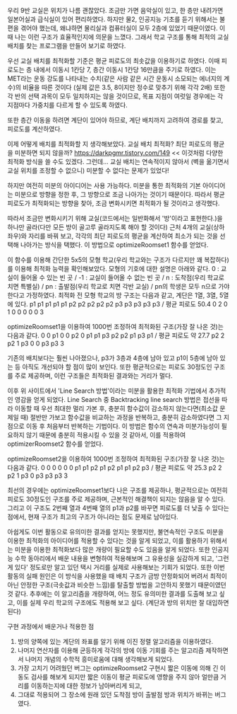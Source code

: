 우리 9반 교실은 위치가 나름 괜찮았다.
조금만 가면 음악실이 있고, 한 층만 내려가면 일본어실과 급식실이 있어 편리하였다.
하지만 물2, 인공지능 기초를 듣기 위해서는 불편을 겪어야 했는데, 왜냐하면 물리실과 컴퓨터실이 모두 2층에 있었기 때문이였다.
이때 나는 이런 구조가 효율적인지에 의문을 느꼈다.
그래서 학교 구조를 통해 최적의 교실 배치를 찾는 프로그램을 만들어 보기로 하였다.

우선 교실 배치를 최적화할 기준은 평균 피로도의 최솟값을 이용하기로 하였다.
이때 피로도는 층 내에서 이동시 1칸당 7, 층간 이동시 1칸당 16만큼을 주기로 하였다.
이는 MET라는 운동 강도를 나타내는 수치(같은 사람 같은 시간 운동시 소모되는 에너지의 계수)의 비율을 따른 것이다 (실제 값은 3.5, 8이지만 정수로 맞추기 위해 각각 2배)
또한 각 반의 선택 과목이 모두 일치하지는 않을 것이므로, 목표 지점이 여럿일 경우에는 각 지점마다 가중치를 다르게 할 수 있도록 하였다.

또한 층간 이동을 하려면 계단이 있어야 하므로, 계단 배치까지 고려하여 경로를 찾고, 피로도를 계산하였다.

이제 어떻게 배치를 최적화할 지 생각해보았다.
교실 배치 최적화? 최단 피로도의 평균을 미분하면 되지 않을까?
https://darkpgmr.tistory.com/149 << 이것처럼 다양한 최적화 방식을 쓸 수도 있겠다.
그런데... 교실 배치는 연속적이지 않아서 (벽을 옮기면서 교실 위치를 조정할 수 없으니) 미분할 수 없다는 문제가 있었다!

하지만 여전히 미분의 아이디어는 사용 가능하다.
미분을 통한 최적화의 기본 아이디어는 미분으로 방향을 정한 후, 그 방향으로 조금 나아가는 것이기 때문이다.
따라서 평균 피로도가 최적화되는 방향을 찾아, 조금 변화시키면 최적화가 될 것이라고 생각했다.

따라서 조금만 변화시키기 위해 교실(코드에서는 일반화해서 '방'이라고 표현한다.)을 하나만 골라(다만 모든 방이 골고루 골라지도록 해야 할 것이다) 근처 4개의 교실(상하좌우)와 자리를 바꿔 보고,
각각의 최단 피로도의 평균을 계산하여 최소가 되는 것을 선택해 나아가는 방식을 택했다.
이 방법으로 optimizeRoomset1 함수를 얻었다.

이 함수를 이용해 간단한 5x5의 모형 학교(우리 학교와는 구조가 다르지만 꽤 복잡하다)를 이용해 최적화 능력을 확인해보았다. 모형의 기호에 대한 설명은 아래와 같다.
0 : 교실이 들어올 수 있는 빈 곳 / -1 : 교실이 들어올 수 없는 빈 곳 / n : 도착점(우리 학교로 치면 특별실) / pn : 출발점(우리 학교로 치면 각반 교실) / pn의 학생은 모두 n으로 가야 한다고 가정하였다.
최적화 전 모형 학교의 방 구조는 다음과 같고, 계단은 1열, 3열, 5열에 있다.
p1 p1 p1 p1 p1
p2 p2 p2 p2 p2
p3 p3 p3 p3 p3 / 평균 피로도 50.4
 0  2  0  1  0
 0  0  0  0  3

optimizeRoomset1을 이용하여 1000번 조정하여 최적화된 구조(가장 잘 나온 것)는 다음과 같다.
0   0 p1  0  0
p2  0 p1 p1 p3
p2 p2 p1 p3 p1 / 평균 피로도 약 27.7
p2  2 p2  1 p3
 0  0 p3 p3  3

기존의 배치보다는 훨씬 나아졌으나, p3가 3층과 4층에 남아 있고 p1이 5층에 남아 있는 등 아직도 개선되야 할 점이 많이 보인다.
또한 평균적으로는 피로도 30정도인 구조를 주로 제공하며, 이런 구조들은 최적화된 결과와는 거리가 멀다.

이후 위 사이트에서 'Line Search 방법'이라는 미분을 활용한 최적화 기법에서 추가적인 영감을 얻게 되었다.
Line Search 중 Backtracking line search 방법은 접선을 따라 이동할 때 우선 최대한 멀리 가본 후,
충분히 함수값이 감소하지 않는다면(최소값 문제일 때) 절반만 가보고 함수값을 비교하는 과정을 반복하고,
충분히 감소하였다면 그 지점으로 이동 후 처음부터 반복하는 기법이다.
이 방법은 함수의 연속과 미분가능성이 필요하지 않기 때문에 충분히 적용시킬 수 있을 것 같아서, 이를 적용하여 optimizerRoomset2 함수를 얻었다.

optimizeRoomset2을 이용하여 1000번 조정하여 최적화된 구조(가장 잘 나온 것)는 다음과 같다.
 0  0  0  0  0
 0 p1 p1 p2 p1
p2 p1 p1 p2 p3 / 평균 피로도 약 25.3
p2  2 p2  1 p3
 0 p3 p3 p3  3

최선의 경우에는 optimizeRoomset1보다 나은 구조를 제공하나,
평균적으로는 여전히 피로도 30정도인 구조를 주로 제공하며, 근본적인 해결책이 되지는 않음을 알 수 있다.
그리고 이 구조도 2번째 열과 4번째 열의 p1과 p2를 바꾸면 피로도를 더 낮출 수 있다는 점에서, 현재 구조가 최고의 구조가 아니라는 점도 문제로 남아있다.

아쉽게도 이번 활동으로 유의미한 결과를 얻지는 못했지만, 불연속적인 구조도 미분을 이용한 최적화의 아이디어를 적용할 수 있다는 것을 알게 되었고,
이를 활용하기 위해서는 미분을 이용한 최적화보다 많은 개량이 필요할 수도 있음을 알게 되었다.
또한 인공지능 수학 동아리에서 배운 내용을 변형하여 적용해보며 그 유용성을 실감하게 되고, '그런게 있다' 정도로만 알고 있던 택시 거리를 실제로 사용해보는 기회가 되었다.
또한 이번 활동의 실패 원인은 이 방식을 사용했을 때 배치 구조가 금방 안정화되어 버려서 최적이 아닌 안정한 구조(극솟값과 비슷한 느낌)를 탈출할 방법을 고안하지 못했기 때문이였던 것 같다.
추후에는 이 알고리즘을 개량하여, 어느 정도 유의미한 결과를 도출해 보고 싶고, 이를 실제 우리 학교의 구조에도 적용해 보고 싶다. (계단과 방의 위치만 잘 대입하면 된다)

구현 과정에서 배운거나 적용한 점
1. 방의 양쪽에 있는 계단의 좌표를 알기 위해 이진 정렬 알고리즘을 이용하였다.
2. 나머지 연산자를 이용해 균등하게 각각의 방에 이동 기회를 주는 알고리즘 제작하면서 나머지 개념의 수학적 흥미로움에 대해 생각해보게 되었다.
3. 가장 고치기 어려웠던 버그는 optimizeRoomset2 구현시 짧은 이동에 의해 긴 이동도 검사를 해보게 되지만 짧은 이동이 평균 피로도에 영향을 주지 않아 얼만큼 거리를 이동하는지에 대한 정보가 남아버리게 되고,
4. 그대로 적용되어 그 장소에 원래 있던 도착점 방이 출발점 방과 위치가 바뀌는 버그였다.

